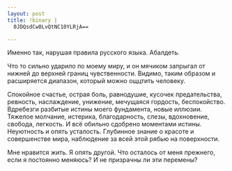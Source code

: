 ```yaml
--- 
layout: post
title: !binary |
  0JDQsdCw0LvQtNC10YLRjA==

---
```

Именно так, нарушая правила русского языка. Абалдеть.

Что то сильно ударило по моему миру, и он мячиком запрыгал от нижней до верхней границ чувственности. Видимо, таким образом и расширяется диапазон, который можно ощцтить человеку.

Спокойное счастье, острая боль, равнодушие, кусочек предательства, ревность, наслаждение, унижение, мечущаяся гордость, беспокойство. Вдребезги разбитые истины моего фундамента, новые иллюзии. Тяжелое молчание, истерика, благодарность, слезы, вдохновение, свобода, легкость. И всё обильно сдобрено моментами истины. Неуютность и опять усталость. Глубинное знание о красоте и совершенстве мира, наблюдение за всей этой рябью на поверхности.

Мне нравится жить. Я опять другой. Что осталось от меня прежнего, если я постоянно меняюсь? И не призрачны ли эти перемены?
